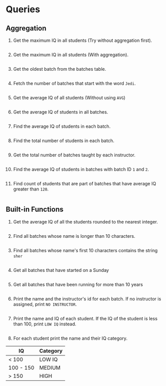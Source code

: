 # Queries

## Aggregation
1. Get the maximum IQ in all students (Try without aggregation first).

```sql
```

2. Get the maximum IQ in all students (With aggregation).

```sql
```

3. Get the oldest batch from the batches table.

```sql
```

4. Fetch the number of batches that start with the word `Jedi`.

```sql
```

5. Get the average IQ of all students (Without using `AVG`)

```sql
```

6. Get the average IQ of students in all batches.

```sql
```
7. Find the average IQ of students in each batch.

```sql
```

8. Find the total number of students in each batch.

```sql
```

9. Get the total number of batches taught by each instructor.

```sql
```

10. Find the average IQ of students in batches with batch ID `1` and `2`.

```sql
```

11. Find count of students that are part of batches that have average IQ greater than `120`.

```sql
```

## Built-in Functions
1. Get the average IQ of all the students rounded to the nearest integer.

```sql

```
2. Find all batches whose name is longer than 10 characters.

```sql

```

3. Find all batches whose name's first 10 characters contains the string `sher`

```sql

```

4. Get all batches that have started on a Sunday

```sql

```

5. Get all batches that have been running for more than 10 years

```sql

```
6. Print the name and the instructor's id for each batch. If no instructor is assigned, print `NO INSTRUCTOR`.

```sql

```

7. Print the name and IQ of each student. If the IQ of the student is less than 100, print `LOW IQ` instead.

```sql

```

8. For each student print the name and their IQ category.

| IQ        | Category |
| --------- | -------- |
| < 100     | LOW IQ   |
| 100 - 150 | MEDIUM   |
| > 150     | HIGH     |

```sql

```

